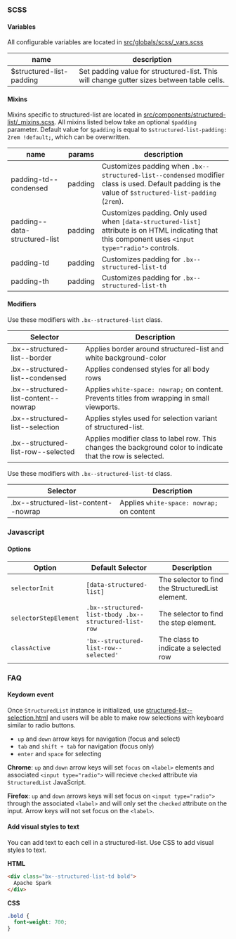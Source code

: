 ### SCSS

#### Variables

All configurable variables are located in [src/globals/scss/\_vars.scss](https://github.com/carbon-design-system/carbon-components/blob/master/src/globals/scss/_vars.scss)

| name                     | description                                                                               |
| ------------------------ | ----------------------------------------------------------------------------------------- |
| $structured-list-padding | Set padding value for structured-list. This will change gutter sizes between table cells. |

#### Mixins

Mixins specific to structured-list are located in [src/components/structured-list/\_mixins.scss](https://github.com/carbon-design-system/carbon-components/blob/master/src/components/structured-list/_mixins.scss).
All mixins listed below take an optional `$padding` parameter. Default value for `$padding` is equal to `$structured-list-padding: 2rem !default;`, which can be overwritten.

| name                          | params  | description                                                                                                                                            |
| ----------------------------- | ------- | ------------------------------------------------------------------------------------------------------------------------------------------------------ |
| padding-td--condensed         | padding | Customizes padding when `.bx--structured-list--condensed` modifier class is used. Default padding is the value of `$structured-list-padding` (`2rem`). |
| padding--data-structured-list | padding | Customizes padding. Only used when `[data-structured-list]` attribute is on HTML indicating that this component uses `<input type="radio">` controls.  |
| padding-td                    | padding | Customizes padding for `.bx--structured-list-td`                                                                                                       |
| padding-th                    | padding | Customizes padding for `.bx--structured-list-th`                                                                                                       |

#### Modifiers

Use these modifiers with `.bx--structured-list` class.

| Selector                             | Description                                                                                                  |
| ------------------------------------ | ------------------------------------------------------------------------------------------------------------ |
| .bx--structured-list--border         | Applies border around structured-list and white background-color                                             |
| .bx--structured-list--condensed      | Applies condensed styles for all body rows                                                                   |
| .bx--structured-list-content--nowrap | Applies `white-space: nowrap;` on content. Prevents titles from wrapping in small viewports.                 |
| .bx--structured-list--selection      | Applies styles used for selection variant of structured-list.                                                |
| .bx--structured-list-row--selected   | Applies modifier class to label row. This changes the background color to indicate that the row is selected. |

Use these modifiers with `.bx--structured-list-td` class.

| Selector                             | Description                               |
| ------------------------------------ | ----------------------------------------- |
| .bx--structured-list-content--nowrap | Applies `white-space: nowrap;` on content |

### Javascript

#### Options

| Option                | Default Selector                                      | Description                                      |
| --------------------- | ----------------------------------------------------- | ------------------------------------------------ |
| `selectorInit`        | `[data-structured-list]`                              | The selector to find the StructuredList element. |
| `selectorStepElement` | `.bx--structured-list-tbody .bx--structured-list-row` | The selector to find the step element.           |
| `classActive`         | `'bx--structured-list-row--selected'`                 | The class to indicate a selected row             |

### FAQ

#### Keydown event

Once `StructuredList` instance is initialized, use [structured-list--selection.html](https://github.com/carbon-design-system/carbon-components/blob/master/src/components/structured-list/structured-list--selection.html) and users will be able to make row selections with keyboard similar to radio buttons.

* `up` and `down` arrow keys for navigation (focus and select)
* `tab` and `shift + tab` for navigation (focus only)
* `enter` and `space` for selecting

**Chrome**: `up` and `down` arrow keys will set `focus` on `<label>` elements and associated `<input type="radio">` will recieve `checked` attribute via `StructuredList` JavaScript.

**Firefox**: `up` and `down` arrows keys will set focus on `<input type="radio">` through the associated `<label>` and will only set the `checked` attribute on the input. Arrow keys will not set focus on the `<label>`.

#### Add visual styles to text

You can add text to each cell in a structured-list.
Use CSS to add visual styles to text.

**HTML**

```html
<div class="bx--structured-list-td bold">
  Apache Spark
</div>
```

**CSS**

```css
.bold {
  font-weight: 700;
}
```
